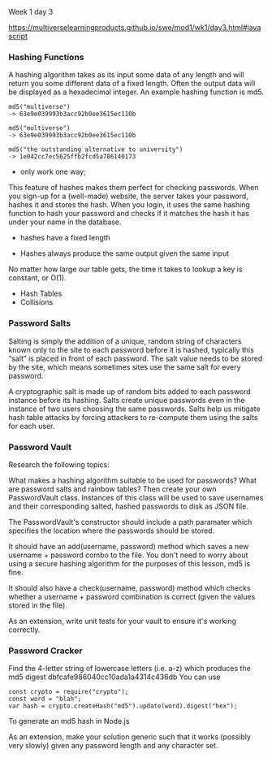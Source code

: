 Week 1 day 3

https://multiverselearningproducts.github.io/swe/mod1/wk1/day3.html#javascript

### Hashing Functions

A hashing algorithm takes as its input some data of any length and will return you some different data of a fixed length. Often the output data will be displayed as a hexadecimal integer. An example hashing function is md5.

```
md5("multiverse")
-> 63e9e039993b3acc92b0ee3615ec110b

md5("multiverse")
-> 63e9e039993b3acc92b0ee3615ec110b

md5("the outstanding alternative to university")
-> 1e042cc7ec5625ffb2fcd5a786140173
```


- only work one way; 

This feature of hashes makes them perfect for checking passwords. When you sign-up for a (well-made) website, the server takes your password, hashes it and stores the hash. When you login, it uses the same hashing function to hash your password and checks if it matches the hash it has under your name in the database. 

- hashes have a fixed length 

- Hashes always produce the same output given the same input

No matter how large our table gets, the time it takes to lookup a key is constant, or O(1).

- Hash Tables
- Collisions

### Password Salts

Salting is simply the addition of a unique, random string of characters known only to the site to each password before it is hashed, typically this “salt” is placed in front of each password. The salt value needs to be stored by the site, which means sometimes sites use the same salt for every password.

A cryptographic salt is made up of random bits added to each password instance before its hashing. Salts create unique passwords even in the instance of two users choosing the same passwords. Salts help us mitigate hash table attacks by forcing attackers to re-compute them using the salts for each user.


### Password Vault
Research the following topics:

What makes a hashing algorithm suitable to be used for passwords?
What are password salts and rainbow tables?
Then create your own PasswordVault class. Instances of this class will be used to save usernames and their corresponding salted, hashed passwords to disk as JSON file.

The PasswordVault's constructor should include a path paramater which specifies the location where the passwords should be stored.

It should have an add(username, password) method which saves a new username + password combo to the file. You don't need to worry about using a secure hashing algorithm for the purposes of this lesson, md5 is fine.

It should also have a check(username, password) method which checks whether a username + password combination is correct (given the values stored in the file).

As an extension, write unit tests for your vault to ensure it's working correctly.

### Password Cracker

Find the 4-letter string of lowercase letters (i.e. a-z) which produces the md5 digest dbfcafe986040cc10ada1a4314c436db You can use

```
const crypto = require("crypto");
const word = "blah";
var hash = crypto.createHash("md5").update(word).digest("hex");
```

To generate an md5 hash in Node.js

As an extension, make your solution generic such that it works (possibly very slowly) given any password length and any character set.